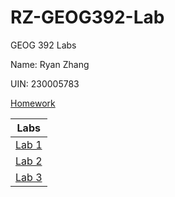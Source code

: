 # RZ-GEOG392-Lab

GEOG 392 Labs  

Name: Ryan Zhang

UIN: 230005783

[Homework](./Homework)

|Labs|
|:--:|
|[Lab 1](Labs/Lab%201)|
|[Lab 2](Labs/Lab%202)|
|[Lab 3](Labs/Lab%203)|

